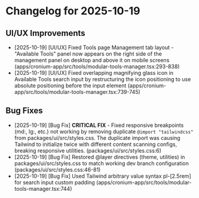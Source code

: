 # Changelog for 2025-10-19

## UI/UX Improvements

- [2025-10-19] [UI/UX] Fixed Tools page Management tab layout - "Available Tools" panel now appears on the right side of the management panel on desktop and above it on mobile screens (apps/cronium-app/src/tools/modular-tools-manager.tsx:293-838)
- [2025-10-19] [UI/UX] Fixed overlapping magnifying glass icon in Available Tools search input by restructuring the icon positioning to use absolute positioning before the input element (apps/cronium-app/src/tools/modular-tools-manager.tsx:739-745)

## Bug Fixes

- [2025-10-19] [Bug Fix] **CRITICAL FIX** - Fixed responsive breakpoints (md:, lg:, etc.) not working by removing duplicate `@import "tailwindcss"` from packages/ui/src/styles.css. The duplicate import was causing Tailwind to initialize twice with different content scanning configs, breaking responsive utilities. (packages/ui/src/styles.css:6)
- [2025-10-19] [Bug Fix] Restored @layer directives (theme, utilities) in packages/ui/src/styles.css to match working dev branch configuration (packages/ui/src/styles.css:46-81)
- [2025-10-19] [Bug Fix] Used Tailwind arbitrary value syntax pl-[2.5rem] for search input custom padding (apps/cronium-app/src/tools/modular-tools-manager.tsx:744)
